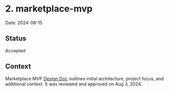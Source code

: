 # 2. marketplace-mvp

Date: 2024-08-15

## Status

Accepted

## Context

Marketplace MVP [Design Doc](https://docs.google.com/document/d/1wZHFPMgdW51VC27lVGm9gKbj5ts0NPMZX9wNPUWLuJ0/edit?usp=sharing) outlines initial architecture, project focus, and additional context. It was reviewed and approved on Aug 3, 2024.
